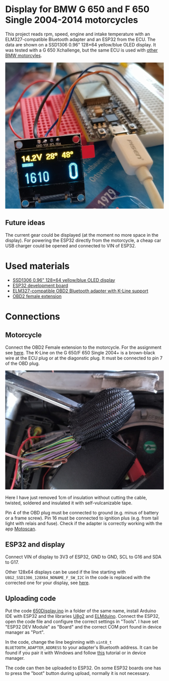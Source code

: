 # Display for BMW G 650 and F 650 Single 2004-2014 motorcycles

This project reads rpm, speed, engine and intake temperature with an ELM327-compatible Bluetooth adapter and an ESP32 from the ECU. The data are shown on a SSD1306 0.96" 128×64 yellow/blue OLED display. It was tested with a G 650 Xchallenge, but the same ECU is used with [other BMW motorcyles](https://www.realoem.com/bmw/enUS/part?id=0176-EUR-04-2004-R13-BMW-F_650_GS_Dakar_04_0176,0186_&mg=13&sg=61&diagId=13_1119&q=13627714905).

![ECU connector](img/finished.jpg)

## Future ideas

The current gear could be displayed (at the moment no more space in the display). For powering the ESP32 directly from the motorcycle, a cheap car USB charger could be opened and connected to VIN of ESP32.

# Used materials

- [SSD1306 0.96" 128×64 yellow/blue OLED display](https://www.amazon.com/Serial-Yellow-Display-SSD1306-Arduino/dp/B07KNTQ4R3)
- [ESP32 development board](https://www.aliexpress.com/item/1005003253018897.html)
- [ELM327-compatible OBD2 Bluetooth adapter with K-Line support](https://www.aliexpress.com/item/32876810879.html)
- [OBD2 female extension](https://www.aliexpress.com/item/32678512660.html)

# Connections
## Motorcycle
Connect the OBD2 Female extension to the motorcycle. For the assignment see [here](http://blog.obdii365.com/2016/02/16/bmw-motorcycle-10-pin-and-icom-d-pinout/). The K-Line on the G 650/F 650 Single 2004+ is a brown-black wire at the ECU plug or at the diagonstic plug. It must be connected to pin 7 of the OBD plug.

![ECU connector](img/connector.jpg)

Here I have just removed 1cm of insulation without cutting the cable, twisted, soldered and insulated it with self-vulcanizable tape.

Pin 4 of the OBD plug must be connected to ground (e.g. minus of battery or a frame screw). Pin 16 must be connected to ignition plus (e.g. from tail light with relais and fuse). Check if the adapter is correctly working with the app [Motoscan](https://play.google.com/store/apps/details?id=de.wgsoft.motoscan).

## ESP32 and display

Connect VIN of display to 3V3 of ESP32, GND to GND, SCL to G16 and SDA to G17.

Other 128x64 displays can be used if the line starting with `U8G2_SSD1306_128X64_NONAME_F_SW_I2C` in the code is replaced with the corrected one for your display, see [here](https://github.com/olikraus/u8g2/wiki/u8g2setupcpp).


## Uploading code
Put the code [650Display.ino](650Display.ino) in a folder of the same name, install Arduino IDE with ESP32 and the libraries [U8g2](https://github.com/olikraus/u8g2/wiki/u8g2install) and [ELMduino](https://github.com/PowerBroker2/ELMduino).
Connect the ESP32, open the code file and configure the correct settings in "Tools". I have set "ESP32 DEV Module" as "Board" and the correct COM port found in device manager as "Port".

In the code, change the line beginning with `uint8_t BLUETOOTH_ADAPTER_ADDRESS` to your adapter's Bluetooth address. It can be found if you pair it with Windows and follow [this](https://www.addictivetips.com/windows-tips/find-bluetooth-mac-address-windows-10/) tutorial or in device manager.

The code can then be uploaded to ESP32. On some ESP32 boards one has to press the "boot" button during upload, normally it is not necessary.

